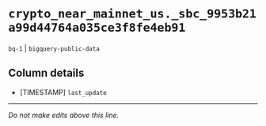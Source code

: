 # `crypto_near_mainnet_us._sbc_9953b21a99d44764a035ce3f8fe4eb91`
`bq-1` | `bigquery-public-data`

## Column details
* [TIMESTAMP] `last_update`

-------------------------------------------------------------------------------
*Do not make edits above this line.*
